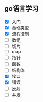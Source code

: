 ## go语言学习
- [x] 入门
- [x] 基础类型
- [x] 流程控制
- [ ] 数组
- [ ] 切片
- [ ] map
- [ ] 指针
- [ ] 函数
- [ ] 结构体
- [x] 接口
- [x] 错误
- [ ] 反射
- [ ] 并发